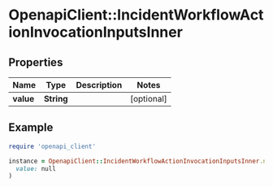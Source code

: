 # OpenapiClient::IncidentWorkflowActionInvocationInputsInner

## Properties

| Name | Type | Description | Notes |
| ---- | ---- | ----------- | ----- |
| **value** | **String** |  | [optional] |

## Example

```ruby
require 'openapi_client'

instance = OpenapiClient::IncidentWorkflowActionInvocationInputsInner.new(
  value: null
)
```

